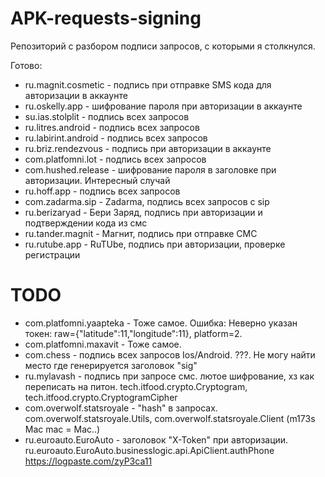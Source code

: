 # APK-requests-signing

Репозиторий с разбором подписи запросов, с которыми я столкнулся. 

Готово:
- ru.magnit.cosmetic - подпись при отправке SMS кода для авторизации в аккаунте
- ru.oskelly.app - шифрование пароля при авторизации в аккаунте
- su.ias.stolplit - подпись всех запросов
- ru.litres.android - подпись всех запросов
- ru.labirint.android - подпись всех запросов
- ru.briz.rendezvous - подпись при авторизации в аккаунте
- com.platfomni.lot - подпись всех запросов
- com.hushed.release - шифрование пароля в заголовке при авторизации. Интересный случай
- ru.hoff.app - подпись всех запросов
- com.zadarma.sip - Zadarma, подпись всех запросов с sip
- ru.berizaryad - Бери Заряд, подпись при авторизации и подтверждении кода из смс
- ru.tander.magnit - Магнит, подпись при отправке СМС
- ru.rutube.app - RuTUbe, подпись при авторизации, проверке регистрации


# TODO
- com.platfomni.yaapteka - Тоже самое. Ошибка: Неверно указан токен: raw={\"latitude\":11,\"longitude\":11}, platform=2.
- com.platfomni.maxavit - Тоже самое.
- com.chess - подпись всех запросов Ios/Android. ???. Не могу найти место где генерируется заголовок "sig"
- ru.mylavash - подпись при запросе смс. лютое шифрование, хз как переписать на питон. tech.itfood.crypto.Cryptogram, tech.itfood.crypto.CryptogramCipher
- com.overwolf.statsroyale - "hash" в запросах. com.overwolf.statsroyale.Utils, com.overwolf.statsroyale.Client (m173s Mac mac = Mac..)
- ru.euroauto.EuroAuto - заголовок "X-Token" при авторизации. ru.euroauto.EuroAuto.businesslogic.api.ApiClient.authPhone https://logpaste.com/zyP3ca11
